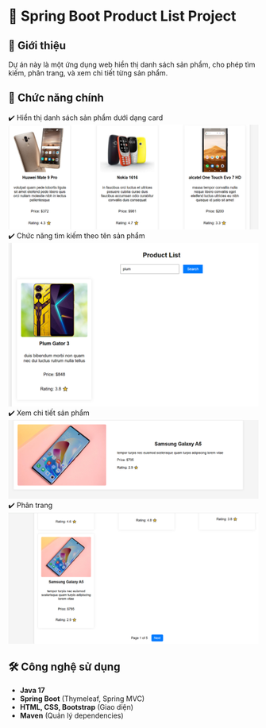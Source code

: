# 🛒 Spring Boot Product List Project

## 📌 Giới thiệu
Dự án này là một ứng dụng web hiển thị danh sách sản phẩm, cho phép tìm kiếm, phân trang, và xem chi tiết từng sản phẩm.

## 🚀 Chức năng chính
✔️ Hiển thị danh sách sản phẩm dưới dạng card  
    ![Mô tả ảnh](images/product1.png)
✔️ Chức năng tìm kiếm theo tên sản phẩm  
    ![Mô tả ảnh](images/search.png)
✔️ Xem chi tiết sản phẩm  
    ![Mô tả ảnh](images/detail.png)
✔️ Phân trang
    ![Mô tả ảnh](images/phantrang.png)

## 🛠️ Công nghệ sử dụng
- **Java 17**
- **Spring Boot** (Thymeleaf, Spring MVC)
- **HTML, CSS, Bootstrap** (Giao diện)
- **Maven** (Quản lý dependencies)

